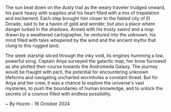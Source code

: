 
The sun beat down on the dusty trail as the weary traveler trudged onward, his pack heavy with supplies and his heart filled with a mix of trepidation and excitement. Each step brought him closer to the fabled city of El Dorado, said to be a haven of gold and wonder, but also a place where danger lurked in the shadows. Armed with his trusty sword and a map drawn by a weathered cartographer, he ventured into the unknown, his mind filled with tales whispered by the wind and the ancient myths that clung to this rugged land. 

The sleek starship sliced through the inky void, its engines humming a low, powerful song. Captain Anya surveyed the galactic map, her brow furrowed as she plotted their course towards the Andromeda Galaxy.  The journey would be fraught with peril, the potential for encountering unknown lifeforms and navigating uncharted wormholes a constant threat. But for Anya and her crew, it was a chance to explore the universe's vast mysteries, to push the boundaries of human knowledge, and to unlock the secrets of a cosmos filled with endless possibility. 

~ By Hozmi - 16 October 2024
